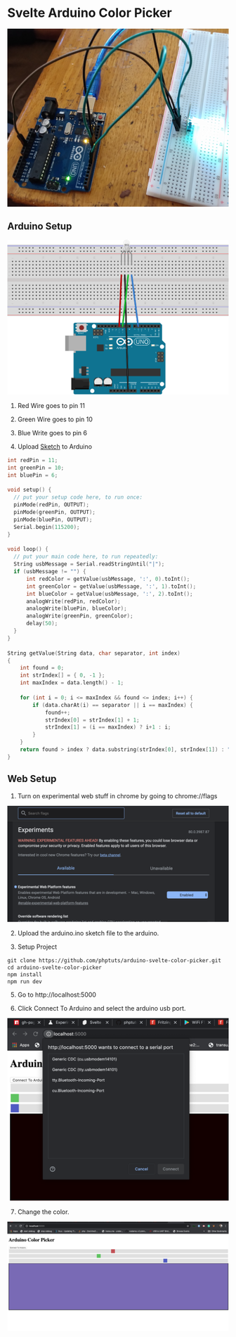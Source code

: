 # Svelte Arduino Color Picker

![project](doc/project.jpg)

## Arduino Setup

![wiring](docs/rgb_led.svg)

1. Red Wire goes to pin 11

2. Green Wire goes to pin 10

3. Blue Write goes to pin 6

4. Upload [Sketch](/arduino.ino) to Arduino

```cpp
int redPin = 11;
int greenPin = 10;
int bluePin = 6;

void setup() {
  // put your setup code here, to run once:
  pinMode(redPin, OUTPUT);
  pinMode(greenPin, OUTPUT);
  pinMode(bluePin, OUTPUT);
  Serial.begin(115200);
}

void loop() {
  // put your main code here, to run repeatedly:
  String usbMessage = Serial.readStringUntil("|");
  if (usbMessage != "") {
      int redColor = getValue(usbMessage, ':', 0).toInt();
      int greenColor = getValue(usbMessage, ':', 1).toInt();
      int blueColor = getValue(usbMessage, ':', 2).toInt();
      analogWrite(redPin, redColor);
      analogWrite(bluePin, blueColor);
      analogWrite(greenPin, greenColor);
      delay(50);
  }
}

String getValue(String data, char separator, int index)
{
    int found = 0;
    int strIndex[] = { 0, -1 };
    int maxIndex = data.length() - 1;

    for (int i = 0; i <= maxIndex && found <= index; i++) {
        if (data.charAt(i) == separator || i == maxIndex) {
            found++;
            strIndex[0] = strIndex[1] + 1;
            strIndex[1] = (i == maxIndex) ? i+1 : i;
        }
    }
    return found > index ? data.substring(strIndex[0], strIndex[1]) : "";
}
```

## Web Setup

1. Turn on experimental web stuff in chrome by going to chrome://flags

![screenshot of experimental version](docs/screen_shot.png)

2. Upload the arduino.ino sketch file to the arduino.

3. Setup Project

```
git clone https://github.com/phptuts/arduino-svelte-color-picker.git
cd arduino-svelte-color-picker
npm install
npm run dev
```

5. Go to http://localhost:5000

6. Click Connect To Arduino and select the arduino usb port.

![select ports](/docs/select_ports.png)

7. Change the color.

![website](/docs/website.png)
